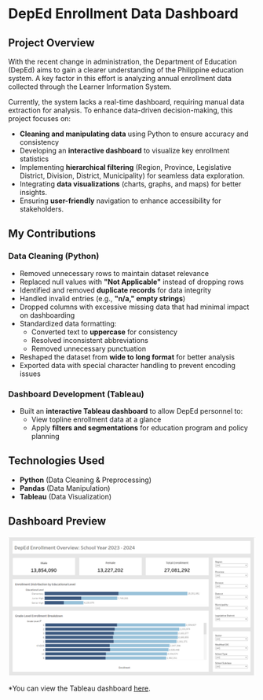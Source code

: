 # DepEd Enrollment Data Dashboard  

## Project Overview  
With the recent change in administration, the Department of Education (DepEd) aims to gain a clearer understanding of the Philippine education system. A key factor in this effort is analyzing annual enrollment data collected through the Learner Information System.

Currently, the system lacks a real-time dashboard, requiring manual data extraction for analysis. To enhance data-driven decision-making, this project focuses on:

- **Cleaning and manipulating data** using Python to ensure accuracy and consistency
- Developing an **interactive dashboard** to visualize key enrollment statistics
- Implementing **hierarchical filtering** (Region, Province, Legislative District, Division, District, Municipality) for seamless data exploration.
- Integrating **data visualizations** (charts, graphs, and maps) for better insights.
- Ensuring **user-friendly** navigation to enhance accessibility for stakeholders.

## My Contributions  

### Data Cleaning (Python)  
- Removed unnecessary rows to maintain dataset relevance  
- Replaced null values with **"Not Applicable"** instead of dropping rows  
- Identified and removed **duplicate records** for data integrity  
- Handled invalid entries (e.g., **"n/a," empty strings**)  
- Dropped columns with excessive missing data that had minimal impact on dashboarding  
- Standardized data formatting:  
  - Converted text to **uppercase** for consistency  
  - Resolved inconsistent abbreviations  
  - Removed unnecessary punctuation  
- Reshaped the dataset from **wide to long format** for better analysis  
- Exported data with special character handling to prevent encoding issues  

### Dashboard Development (Tableau)  
- Built an **interactive Tableau dashboard** to allow DepEd personnel to:  
  - View topline enrollment data at a glance  
  - Apply **filters and segmentations** for education program and policy planning  

## Technologies Used  
- **Python** (Data Cleaning & Preprocessing)  
- **Pandas** (Data Manipulation)  
- **Tableau** (Data Visualization)  

## Dashboard Preview  
![*(You can add a screenshot of your Tableau dashboard here)*  ](enrollment_dashboard.png)

*You can view the Tableau dashboard [here](https://public.tableau.com/views/try_17425717667680/Dashboard1?:language=en-US&:sid=&:redirect=auth&:display_count=n&:origin=viz_share_link).
